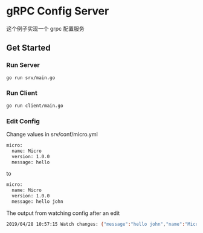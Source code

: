 # gRPC Config Server

这个例子实现一个 grpc 配置服务

## Get Started

### Run Server

```bash
go run srv/main.go
```

### Run Client

```bash
go run client/main.go
```

### Edit Config

Change values in srv/conf/micro.yml

```bash
micro:
  name: Micro
  version: 1.0.0
  message: hello
```

to 

```bash
micro:
  name: Micro
  version: 1.0.0
  message: hello john
```

The output from watching config after an edit

```bash
2019/04/28 10:57:15 Watch changes: {"message":"hello john","name":"Micro","version":"1.0.0"}
``` 
